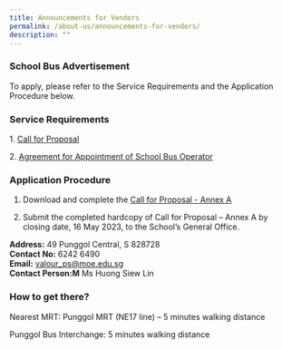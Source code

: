 ```yaml
---
title: Announcements for Vendors
permalink: /about-us/announcements-for-vendors/
description: ""
---
```

### School Bus Advertisement

To apply, please refer to the Service Requirements and the Application Procedure below.

### Service Requirements

1.&nbsp;[Call for Proposal](/files/Announcements%20for%20Vendors/call-for-proposal-valour-primary-school.pdf)

2.&nbsp;[Agreement for Appointment of School Bus Operator](/files/Announcements%20for%20Vendors/agreement-for-appointment-of-school-bus-operator.pdf)

### Application Procedure 

1. Download and complete the [Call for Proposal - Annex A](/files/Announcements%20for%20Vendors/call-for-proposal-annex-a.pdf)

2. Submit the completed hardcopy of Call for Proposal – Annex A by closing date, 16 May 2023, to the School’s General Office.

<b>Address:</b> 49 Punggol Central, S 828728<br>
<b>Contact No:</b> 6242 6490<br>
<b>Email:</b> valour_ps@moe.edu.sg<br>
<b>Contact Person:M</b> Ms Huong Siew Lin<br>

### How to get there?

Nearest MRT: Punggol MRT (NE17 line) – 5 minutes walking distance

Punggol Bus Interchange: 5 minutes walking distance